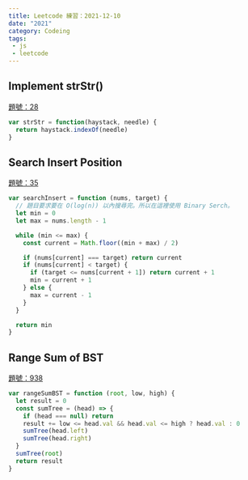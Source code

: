 ```yaml
---
title: Leetcode 練習：2021-12-10 
date: "2021"
category: Codeing
tags:
 - js
 - leetcode
---
```


## Implement strStr()
[題號：28](https://leetcode.com/problems/implement-strstr/)

```js
var strStr = function(haystack, needle) {
  return haystack.indexOf(needle)
}
```

## Search Insert Position
[題號：35](https://leetcode.com/problems/search-insert-position/)

```js
var searchInsert = function (nums, target) {
  // 題目要求要在 O(log(n)) 以內搜尋完。所以在這裡使用 Binary Serch。
  let min = 0
  let max = nums.length - 1

  while (min <= max) {
    const current = Math.floor((min + max) / 2)

    if (nums[current] === target) return current
    if (nums[current] < target) {
      if (target <= nums[current + 1]) return current + 1
      min = current + 1
    } else {
      max = current - 1
    }
  }

  return min
}
```

## Range Sum of BST
[題號：938](https://leetcode.com/problems/range-sum-of-bst/)

```js
var rangeSumBST = function (root, low, high) {
  let result = 0
  const sumTree = (head) => {
    if (head === null) return
    result += low <= head.val && head.val <= high ? head.val : 0
    sumTree(head.left)
    sumTree(head.right)
  }
  sumTree(root)
  return result
}
```